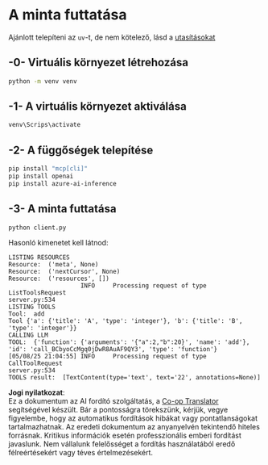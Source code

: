 <!--
CO_OP_TRANSLATOR_METADATA:
{
  "original_hash": "24531f2b6b0f7fa3839accf4dc10088a",
  "translation_date": "2025-07-13T19:17:18+00:00",
  "source_file": "03-GettingStarted/03-llm-client/solution/python/README.md",
  "language_code": "hu"
}
-->
# A minta futtatása

Ajánlott telepíteni az `uv`-t, de nem kötelező, lásd a [utasításokat](https://docs.astral.sh/uv/#highlights)

## -0- Virtuális környezet létrehozása

```bash
python -m venv venv
```

## -1- A virtuális környezet aktiválása

```bash
venv\Scrips\activate
```

## -2- A függőségek telepítése

```bash
pip install "mcp[cli]"
pip install openai
pip install azure-ai-inference
```

## -3- A minta futtatása

```bash
python client.py
```

Hasonló kimenetet kell látnod:

```text
LISTING RESOURCES
Resource:  ('meta', None)
Resource:  ('nextCursor', None)
Resource:  ('resources', [])
                    INFO     Processing request of type ListToolsRequest                                                                               server.py:534
LISTING TOOLS
Tool:  add
Tool {'a': {'title': 'A', 'type': 'integer'}, 'b': {'title': 'B', 'type': 'integer'}}
CALLING LLM
TOOL:  {'function': {'arguments': '{"a":2,"b":20}', 'name': 'add'}, 'id': 'call_BCbyoCcMgq0jDwR8AuAF9QY3', 'type': 'function'}
[05/08/25 21:04:55] INFO     Processing request of type CallToolRequest                                                                                server.py:534
TOOLS result:  [TextContent(type='text', text='22', annotations=None)]
```

**Jogi nyilatkozat**:  
Ez a dokumentum az AI fordító szolgáltatás, a [Co-op Translator](https://github.com/Azure/co-op-translator) segítségével készült. Bár a pontosságra törekszünk, kérjük, vegye figyelembe, hogy az automatikus fordítások hibákat vagy pontatlanságokat tartalmazhatnak. Az eredeti dokumentum az anyanyelvén tekintendő hiteles forrásnak. Kritikus információk esetén professzionális emberi fordítást javaslunk. Nem vállalunk felelősséget a fordítás használatából eredő félreértésekért vagy téves értelmezésekért.